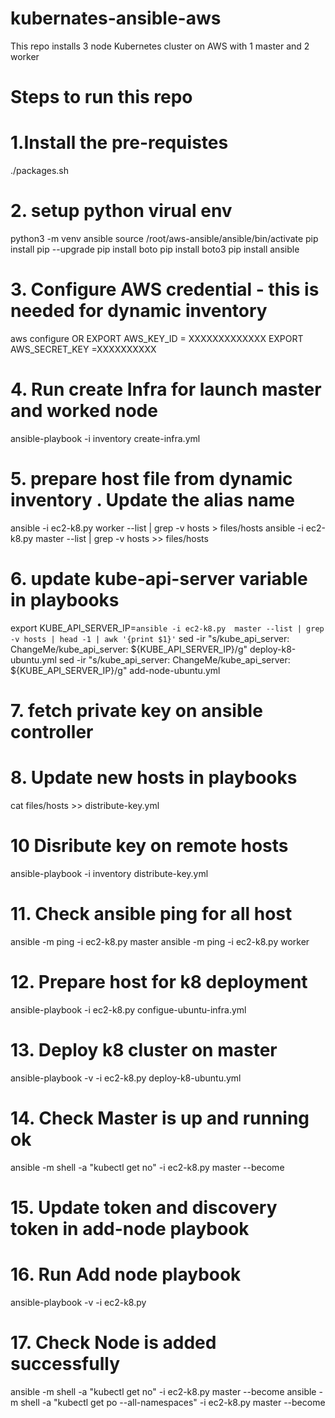 # kubernates-ansible-aws
This repo installs 3 node Kubernetes cluster on AWS with 1 master and 2 worker 

# Steps to run this repo

# 1.Install the pre-requistes 
./packages.sh

# 2. setup python virual env 
python3 -m venv ansible
source /root/aws-ansible/ansible/bin/activate
pip install pip --upgrade
pip install boto
pip install boto3
pip install ansible

# 3. Configure AWS credential - this is needed for dynamic inventory 
aws configure 
OR
EXPORT AWS_KEY_ID = XXXXXXXXXXXXX
EXPORT AWS_SECRET_KEY =XXXXXXXXXX

# 4. Run create Infra for launch master and worked node
ansible-playbook -i inventory  create-infra.yml

# 5. prepare host file from dynamic inventory . Update the alias name
ansible -i ec2-k8.py worker --list | grep -v hosts > files/hosts 
ansible -i ec2-k8.py master --list | grep -v hosts >> files/hosts 

# 6. update kube-api-server variable in playbooks
export KUBE_API_SERVER_IP=`ansible -i ec2-k8.py  master --list | grep -v hosts | head -1 | awk '{print $1}'`
sed -ir "s/kube_api_server: ChangeMe/kube_api_server: ${KUBE_API_SERVER_IP}/g" deploy-k8-ubuntu.yml 
sed -ir "s/kube_api_server: ChangeMe/kube_api_server: ${KUBE_API_SERVER_IP}/g" add-node-ubuntu.yml 


# 7. fetch private key on ansible controller

# 8. Update new hosts in playbooks
cat files/hosts  >> distribute-key.yml 

# 10 Disribute key on remote hosts
ansible-playbook -i inventory  distribute-key.yml 

# 11. Check ansible ping for all host
ansible -m ping -i ec2-k8.py master
ansible -m ping -i ec2-k8.py worker

# 12. Prepare host for k8 deployment
ansible-playbook -i ec2-k8.py  configue-ubuntu-infra.yml 

# 13. Deploy k8 cluster on master
ansible-playbook -v -i ec2-k8.py deploy-k8-ubuntu.yml 

# 14. Check Master is up and running ok
ansible -m shell -a "kubectl get no" -i ec2-k8.py master --become

# 15. Update token and discovery token in add-node playbook


# 16. Run Add node playbook
ansible-playbook -v -i ec2-k8.py

# 17. Check Node is added successfully
ansible -m shell -a "kubectl get no" -i ec2-k8.py master --become
ansible -m shell -a "kubectl get po --all-namespaces" -i ec2-k8.py master --become
